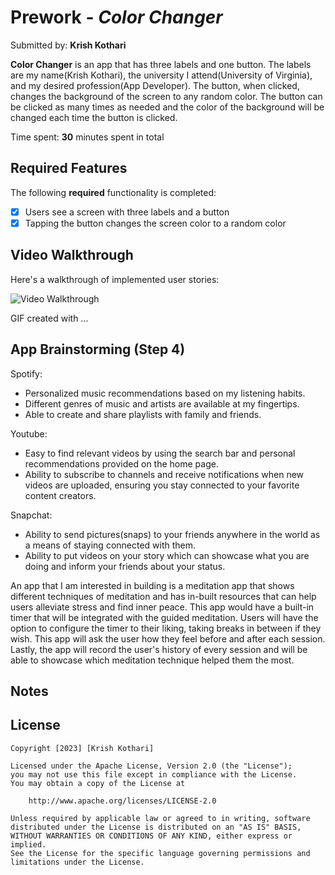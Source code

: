 # Prework - *Color Changer*

Submitted by: **Krish Kothari**

**Color Changer** is an app that has three labels and one button. The labels are my name(Krish Kothari), the university I attend(University of Virginia), and my desired profession(App Developer). The button, when clicked, changes the background of the screen to any random color. The button can be clicked as many times as needed and the color of the background will be changed each time the button is clicked.

Time spent: **30** minutes spent in total

## Required Features

The following **required** functionality is completed:

- [x] Users see a screen with three labels and a button
- [x] Tapping the button changes the screen color to a random color
 
## Video Walkthrough

Here's a walkthrough of implemented user stories:

<img src='![](https://imgur.com/a/v4cJ7K1.gif)' title='Video Walkthrough' width=''  alt='Video Walkthrough'/>


<!-- Replace this with whatever GIF tool you used! -->
GIF created with ...  
<!-- Recommended tools:
[Kap](https://getkap.co/) for macOS
[ScreenToGif](https://www.screentogif.com/) for Windows
[peek](https://github.com/phw/peek) for Linux. -->

## App Brainstorming (Step 4)
Spotify:
- Personalized music recommendations based on my listening habits.
- Different genres of music and artists are available at my fingertips.
- Able to create and share playlists with family and friends.

Youtube:
- Easy to find relevant videos by using the search bar and personal recommendations provided on the home page.
- Ability to subscribe to channels and receive notifications when new videos are uploaded, ensuring you stay connected to your favorite content creators.

Snapchat:
- Ability to send pictures(snaps) to your friends anywhere in the world as a means of staying connected with them.
- Ability to put videos on your story which can showcase what you are doing and inform your friends about your status.

An app that I am interested in building is a meditation app that shows different techniques of meditation and has in-built resources that can help users alleviate stress and find inner peace. This app would have a built-in timer that will be integrated with the guided meditation. Users will have the option to configure the timer to their liking, taking breaks in between if they wish. This app will ask the user how they feel before and after each session. Lastly, the app will record the user's history of every session and will be able to showcase which meditation technique helped them the most.

## Notes


## License

    Copyright [2023] [Krish Kothari]

    Licensed under the Apache License, Version 2.0 (the "License");
    you may not use this file except in compliance with the License.
    You may obtain a copy of the License at

        http://www.apache.org/licenses/LICENSE-2.0

    Unless required by applicable law or agreed to in writing, software
    distributed under the License is distributed on an "AS IS" BASIS,
    WITHOUT WARRANTIES OR CONDITIONS OF ANY KIND, either express or implied.
    See the License for the specific language governing permissions and
    limitations under the License.
